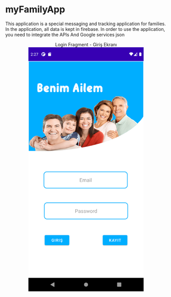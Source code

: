 # myFamilyApp

This application is a special messaging and tracking application for families.
In the application, all data is kept in firebase.
In order to use the application, you need to integrate the APIs And Google services json

<div align="center">
    Login Fragment - Giriş Ekranı
    <img src=https://github.com/onurkrkm/myFamilyApp/blob/master/Screenshot_1653791255.png width="360"</img> 
</div>


